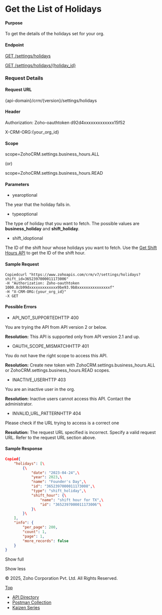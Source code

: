 
# Get the List of Holidays

#### Purpose

To get the details of the holidays set for your org.

#### Endpoint

[GET /settings/holidays](https://www.zoho.com/crm/developer/docs/api/v7/get-holidays.html)

[GET /settings/holidays/{holiday\_id}](https://www.zoho.com/crm/developer/docs/api/v7/get-holidays.html)

### Request Details

#### Request URL

{api-domain}/crm/{version}/settings/holidays

#### Header

Authorization: Zoho-oauthtoken d92d4xxxxxxxxxxxxx15f52

X-CRM-ORG:{your\_org\_id}

#### Scope

scope=ZohoCRM.settings.business\_hours.ALL

(or)

scope=ZohoCRM.settings.business\_hours.READ

#### Parameters

- yearoptional



The year that the holiday falls in.

- typeoptional



The type of holiday that you want to fetch. The possible values are **business\_holiday** and **shift\_holiday**.

- shift\_idoptional



The ID of the shift hour whose holidays you want to fetch. Use the [Get Shift Hours API](https://www.zoho.com/crm/developer/docs/api/v7/get-shift-hours.html) to get the ID of the shift hour.


#### Sample Request

``` curl
Copiedcurl "https://www.zohoapis.com/crm/v7/settings/holidays?shift_id=3652397000011173006"
-H "Authorization: Zoho-oauthtoken 1000.8cb99dxxxxxxxxxxxxx9be93.9b8xxxxxxxxxxxxxxxf"
-H "X-CRM-ORG:{your_org_id}"
-X GET
```

#### Possible Errors

- API\_NOT\_SUPPORTEDHTTP 400



You are trying the API from API version 2 or below.

**Resolution:** This API is supported only from API version 2.1 and up.

- OAUTH\_SCOPE\_MISMATCHHTTP 401



You do not have the right scope to access this API.

**Resolution:** Create new token with ZohoCRM.settings.business\_hours.ALL or ZohoCRM.settings.business\_hours.READ scopes.

- INACTIVE\_USERHTTP 403



You are an inactive user in the org.

**Resolution:** Inactive users cannot access this API. Contact the administrator.

- INVALID\_URL\_PATTERNHTTP 404



Please check if the URL trying to access is a correct one

**Resolution:** The request URL specified is incorrect. Specify a valid request URL. Refer to the request URL section above.


#### Sample Response

``` json
Copied{
    "holidays": [\
        {\
            "date": "2023-04-24",\
            "year": 2023,\
            "name": "Founder's Day",\
            "id": "3652397000011173008",\
            "type": "shift_holiday",\
            "shift_hour": {\
                "name": "shift hour for TX",\
                "id": "3652397000011173006"\
            }\
        }\
    ],
    "info": {
        "per_page": 200,
        "count": 1,
        "page": 1,
        "more_records": false
    }
}
```

Show full

Show less

© 2025, Zoho Corporation Pvt. Ltd. All Rights Reserved.

[Top](https://www.zoho.com/crm/developer/docs/api/v7/get-holidays.html#top)

- [API Directory](https://www.zoho.com/crm/developer/docs/api-directory.html?source_from=qlink_)
- [Postman Collection](https://www.postman.com/zohocrmdevelopers/workspace/zoho-crm-developers/overview?source_from=qlink_)
- [Kaizen Series](https://www.zoho.com/crm/developer/docs/kaizen-series-directory.html?source_from=qlink_)